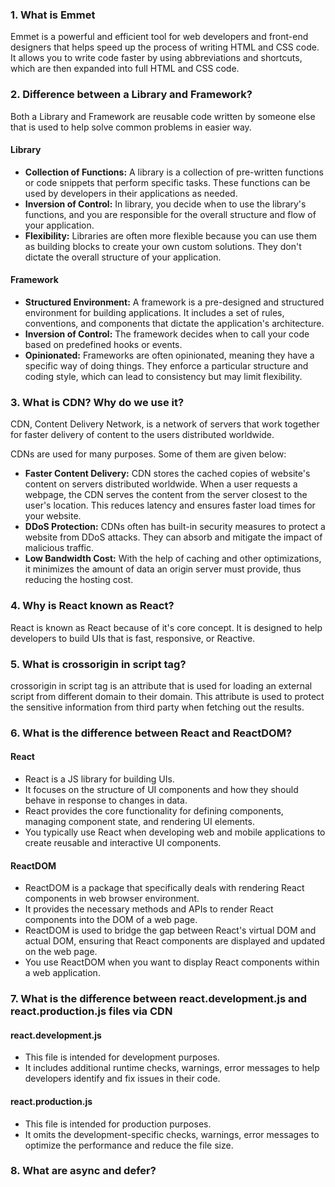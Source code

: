 <h3>1. What is Emmet</h3>
<p>Emmet is a powerful and efficient tool for web developers and front-end designers that helps speed up the process of writing HTML and CSS code. It allows you to write code faster by using abbreviations and shortcuts, which are then expanded into full HTML and CSS code. </p>

<h3>2. Difference between a Library and Framework?</h3>
<p>Both a Library and Framework are reusable code written by someone else that is used to help solve common problems in easier way.</p>
<h4>Library</h4>
<ul>
  <li><strong>Collection of Functions:</strong> A library is a collection of pre-written functions or code snippets that perform specific tasks. These functions can be used by developers in their applications as needed.</li>
  <li><strong>Inversion of Control:</strong> In library, you decide when to use the library's functions, and you are responsible for the overall structure and flow of your application.</li>
  <li><strong>Flexibility:</strong> Libraries are often more flexible because you can use them as building blocks to create your own custom solutions. They don't dictate the overall structure of your application.</li>
</ul>
<h4>Framework</h4>
<ul>
  <li><strong>Structured Environment:</strong> A framework is a pre-designed and structured environment for building applications. It includes a set of rules, conventions, and components that dictate the application's architecture.</li>
  <li><strong>Inversion of Control:</strong> The framework decides when to call your code based on predefined hooks or events.</li>
  <li><strong>Opinionated:</strong> Frameworks are often opinionated, meaning they have a specific way of doing things. They enforce a particular structure and coding style, which can lead to consistency but may limit flexibility.</li>
</ul>

<h3>3. What is CDN? Why do we use it?</h3>
<p>CDN, Content Delivery Network, is a network of servers that work together for faster delivery of content to the users distributed worldwide.</p>
<p>CDNs are used for many purposes. Some of them are given below:</p>
<ul>
  <li><strong>Faster Content Delivery:</strong> CDN stores the cached copies of website's content on servers distributed worldwide. When a user requests a webpage, the CDN serves the content from the server closest to the user's location. This reduces latency and ensures faster load times for your website.</li>
  <li><strong>DDoS Protection:</strong> CDNs often has built-in security measures to protect a website from DDoS attacks. They can absorb and mitigate the impact of malicious traffic.</li>
  <li><strong>Low Bandwidth Cost:</strong> With the help of caching and other optimizations, it minimizes the amount of data an origin server must provide, thus reducing the hosting cost.</li>
</ul>

<h3>4. Why is React known as React?</h3>
<p>React is known as React because of it's core concept. It is designed to help developers to build UIs that is fast, responsive, or Reactive.</p>

<h3>5. What is crossorigin in script tag?</h3>
<p>crossorigin in script tag is an attribute that is used for loading an external script from different domain to their domain. This attribute is used to protect the sensitive information from third party when fetching out the results.</p>

<h3>6. What is the difference between React and ReactDOM?</h3>
<h4>React</h4>
<ul>
  <li>React is a JS library for building UIs.</li>
  <li>It focuses on the structure of UI components and how they should behave in response to changes in data.</li>
  <li>React provides the core functionality for defining components, managing component state, and rendering UI elements.</li>
  <li>You typically use React when developing web and mobile applications to create reusable and interactive UI components.</li>
</ul>
<h4>ReactDOM</h4>
<ul>
  <li>ReactDOM is a package that specifically deals with rendering React components in web browser environment.</li>
  <li>It provides the necessary methods and APIs to render React components into the DOM of a web page.</li>
  <li>ReactDOM is used to bridge the gap between React's virtual DOM and actual DOM, ensuring that React components are displayed and updated on the web page.</li>
  <li>You use ReactDOM when you want to display React components within a web application.</li>
</ul>

<h3>7. What is the difference between react.development.js and react.production.js files via CDN</h3>
<h4>react.development.js</h4>
<ul>
  <li>This file is intended for development purposes.</li>
  <li>It includes additional runtime checks, warnings, error messages to help developers identify and fix issues in their code.</li>
</ul>
<h4>react.production.js</h4>
<ul>
  <li>This file is intended for production purposes.</li>
  <li>It omits the development-specific checks, warnings, error messages to optimize the performance and reduce the file size.</li>
</ul>

<h3>8. What are async and defer?</h3>
